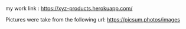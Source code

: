 my work link :  https://xyz-products.herokuapp.com/

Pictures were take from the following url:
https://picsum.photos/images
